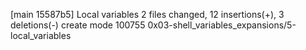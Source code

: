 [main 15587b5] Local variables
 2 files changed, 12 insertions(+), 3 deletions(-)
 create mode 100755 0x03-shell_variables_expansions/5-local_variables
